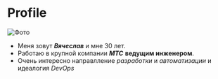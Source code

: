 # Profile

![Фото](https://github.com/Sava72in/Profile/img/foto.jpg)

- Меня зовут ***Вячеслав*** и мне 30 лет.
- Работаю в крупной компании ***МТС*** **ведущим инженером**.
- Очень интересно направлление _разработки_ и _автоматизации_ и идеалогия _DevOps_
